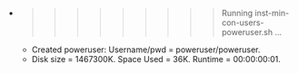* >>>>>>>>> Running inst-min-con-users-poweruser.sh ...
  * Created poweruser: Username/pwd = poweruser/poweruser.
  * Disk size = 1467300K. Space Used = 36K. Runtime = 00:00:00:01.

